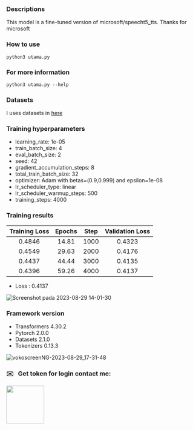 ### Descriptions

This model is a fine-tuned version of microsoft/speecht5_tts. Thanks for microsoft

### How to use

```
python3 utama.py
```

### For more information 

```
python3 utama.py --help
```

### Datasets

I uses datasets in [here](https://openslr.org/36/) 

### Training hyperparameters

- learning_rate: 1e-05
- train_batch_size: 4
- eval_batch_size: 2
- seed: 42
- gradient_accumulation_steps: 8
- total_train_batch_size: 32
- optimizer: Adam with betas=(0.9,0.999) and epsilon=1e-08
- lr_scheduler_type: linear
- lr_scheduler_warmup_steps: 500
- training_steps: 4000

### Training results

| Training Loss  |  Epochs  |  Step  | Validation Loss  |
| :---:          |  :---:   |  :---: | :------:         |
|  0.4846        |  14.81   |  1000  |  0.4323          |
|  0.4549        |  29.63   |  2000  |  0.4176          |
|  0.4437        |  44.44   |  3000  |  0.4135          |
|  0.4396        |  59.26   |  4000  |  0.4137          |

- Loss : 0.4137

![Screenshot pada 2023-08-29 14-01-30](https://github.com/hendrimardani/text_to_speech_ind_sundanese/assets/49816104/ad05ab62-6b9d-4c0e-b782-5d3b6711d92f)


### Framework version

- Transformers 4.30.2
- Pytorch 2.0.0
- Datasets 2.1.0
- Tokenizers 0.13.3


![vokoscreenNG-2023-08-29_17-31-48](https://github.com/hendrimardani/text_to_speech_ind_sundanese/assets/49816104/4595fd8a-7ed6-4095-90f2-72582f7c649d)

### ✉️ &nbsp; Get token for login contact me:
<p>
    <a href="https://api.whatsapp.com/send?phone=6281388372075" target="_blank">
        <img src="https://www.stickpng.com/assets/images/580b57fcd9996e24bc43c543.png" width="100" alt=""/>
    </a>
</p>


